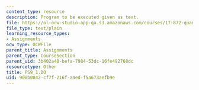 ```yaml
---
content_type: resource
description: Program to be executed given as text.
file: https://ol-ocw-studio-app-qa.s3.amazonaws.com/courses/17-872-quantitative-research-in-political-science-and-public-policy-spring-2004/908b0842cf7f216fa4edf5a673aefb9e_PS9_1.DO
file_type: text/plain
learning_resource_types:
- Assignments
ocw_type: OCWFile
parent_title: Assignments
parent_type: CourseSection
parent_uid: 3b402a40-befa-7984-53dc-16fe492768dc
resourcetype: Other
title: PS9_1.DO
uid: 908b0842-cf7f-216f-a4ed-f5a673aefb9e
---
```

